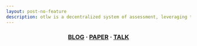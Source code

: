 ```yaml
---
layout: post-no-feature
description: otlw is a decentralized system of assessment, leveraging the power of game-theory and the blockchain to make a universal and verifiable store of anyone's achievements.
---
```

### <center> <a href="{{ site.url }}/blog">BLOG</a> · <a href="{{ site.url }}/paper">PAPER</a> · <a href="mailto:jared@otlw.co">TALK</a></center>
